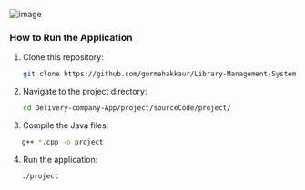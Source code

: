![image](https://github.com/user-attachments/assets/a2812400-d8ff-4e14-89f1-7b16c7353f0d)
### How to Run the Application
1. Clone this repository:
   ```bash
   git clone https://github.com/gurmehakkaur/Library-Management-System
   ```

2. Navigate to the project directory:
   ```bash
   cd Delivery-company-App/project/sourceCode/project/
   ```

3. Compile the Java files:
```bash
   g++ *.cpp -o project
```

4. Run the application:
```bash
   ./project

